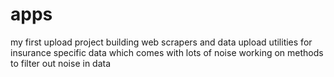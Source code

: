 # apps
my first upload project
building web scrapers and data upload utilities for insurance specific data which comes with lots of noise
working on methods to filter out noise in data
